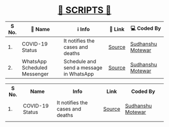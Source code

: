 <h1 align="center"> <u><b> 📃 SCRIPTS 📃 </b></u> </h1>

| S No. | 📛 Name |        ℹ️ Info | 🔗 Link | 💻 Coded By |
|------------|---------|----------|----------|-------------|
| 1\.  | COVID-19 Status | It notifies the cases and deaths | [Source](https://github.com/ssm0801/ScriptAllTheThings/tree/master/COVID-19%20status) | [Sudhanshu Motewar](https://github.com/ssm0801)      |
| 2\.  | WhatsApp Scheduled Messenger | Schedule and send a message in WhatsApp | [Source](https://github.com/ssm0801/ScriptAllTheThings/tree/master/WhatsApp%20Scheduled%20Messenge) | [Sudhanshu Motewar](https://github.com/ssm0801) |
<table>
		<tr>
			<th>S No.</th>
			<th>Name</th>
			<th>Info</th>
			<th>Link</th>
			<th>Coded By</th>
		</tr>
		<tr>
			<td>1.</td>
			<td>COVID-19 Status</td>
			<td>It notifies the cases and deaths</td>
			<td><a href="https://github.com/ssm0801/ScriptAllTheThings/tree/master/COVID-19%20status">Source</a></td>
			<td><a href="https://github.com/ssm0801">Sudhanshu Motewar</a></td>
		</tr>
		<tr>
			<td></td>
			<td></td>
			<td></td>
			<td></td>
		</tr>
	</table>
